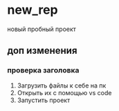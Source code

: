 # new_rep
новый пробный проект
## доп изменения ##
### проверка заголовка ###
1. Загрузить файлы к себе на пк
2. Открыть их с помощью vs code
3. Запустить проект
